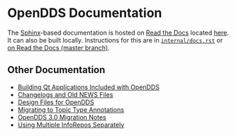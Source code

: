 # OpenDDS Documentation

The [Sphinx](https://www.sphinx-doc.org/en/master/)-based documentation is
hosted on [Read the Docs](readthedocs.org) located
[here](https://opendds.readthedocs.io). It can also be built
locally. Instructions for this are in [`internal/docs.rst`](internal/docs.rst)
or [on Read the Docs (master branch)](https://opendds.readthedocs.io/en/master/internal/docs.html).

## Other Documentation

- [Building Qt Applications Included with OpenDDS](qt.md)
- [Changelogs and Old NEWS Files](history)
- [Design Files for OpenDDS](design)
- [Migrating to Topic Type Annotations](migrating_to_topic_type_annotations.md)
- [OpenDDS 3.0 Migration Notes](OpenDDS_3.0_Transition.txt)
- [Using Multiple InfoRepos Separately](multirepo.md)
